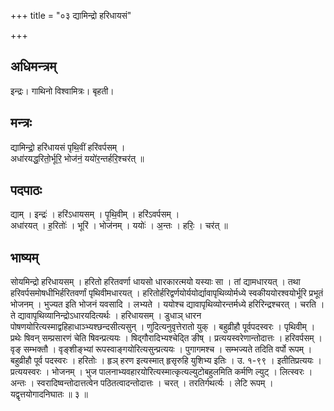 +++
title = "०३ द्यामिन्द्रो हरिधायसं"

+++
## अधिमन्त्रम्
इन्द्रः। गाथिनो विश्वामित्रः। बृहती।

## मन्त्रः
द्यामिन्द्रो॒ हरि॑धायसं पृथि॒वीं हरि॑वर्पसम् ।  
अधा॑रयद्ध॒रितो॒र्भूरि॒ भोज॑नं॒ ययो॑र॒न्तर्हरि॒श्चर॑त् ॥

## पदपाठः
द्याम् । इन्द्रः॑ । हरि॑ऽधायसम् । पृ॒थि॒वीम् । हरि॑ऽवर्पसम् ।  
अधा॑रयत् । ह॒रितोः॑ । भूरि॑ । भोज॑नम् । ययोः॑ । अ॒न्तः । हरिः॒ । चर॑त् ॥

## भाष्यम्
सोयमिन्द्रो हरिधायसम् । हरितो हरितवर्णा धायसो धारकारत्मयो यस्याः सा । तां द्यामधारयत् । तथा हरिवर्पसमोषधीभिर्हरितवर्णां पृथिवीमधारयत् । हरितोर्हरिद्वर्णयोर्ययोर्द्यावापृथिव्योर्मध्ये स्वकीययोरश्वयोर्भूरि प्रभूतं भोजनम् । भुज्यत इति भोजनं यवसादि । लभ्यते । ययोश्च द्यावापृथिव्योरन्तर्मध्ये हरिरिन्द्रश्चरत् । चरति । ते द्यावापृथिव्यानिन्द्रोऽधारयदित्यर्थः । हरिधायसम् । डुधाञ् धारन पोषणयोरित्यस्माद्वहिहाधाञ्भ्यश्छन्दसीत्यसुन् । णुदित्यनुवृत्तेरातो युक् । बहुव्रीहौ पूर्वपदस्वरः । पृथिवीम् । प्रथेः षिवन् सम्प्रसारणं चेति षिवन्प्रत्ययः । षिद्गौरादिभ्यश्चेद्ति ङीष् । प्रत्ययस्वरेणान्तोदात्तः । हरिवर्पसम् । वृङ् सम्भक्तौ । वृङ्शीङ्भ्यां रूपस्वाङ्गयोरित्यसुन्प्रत्ययः । पुगागमश्च । सम्भज्यते तदिति वर्पो रूपम् । बहुव्रीहौ पूर्व पदस्वरः । हरितोः । हृञ् हरण इत्यस्मात् हृसृरुहि युशिभ्य इतिः । उ. १-९९ । इतीतिप्रत्ययः । प्रत्ययस्वरः । भोजनम् । भुज पालनाभ्यवहारयोरित्यस्मात्कृत्यल्युटोबहुलमिति कर्मणि ल्युट् । लित्स्वरः । अन्तः । स्वरादिष्वन्तोदात्तत्वेन पठितत्वादन्तोदात्तः । चरत् । तरतिर्गथर्त्यः । लेटि रूपम् । यद्वृत्तयोगादनिघातः ॥ ३ ॥